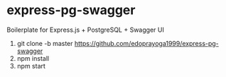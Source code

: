 # express-pg-swagger
Boilerplate for Express.js + PostgreSQL + Swagger UI

1. git clone -b master https://github.com/edoprayoga1999/express-pg-swagger
2. npm install
3. npm start
